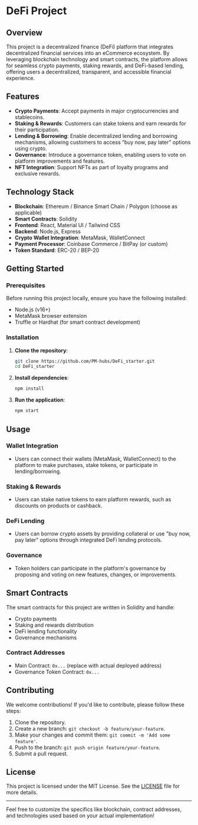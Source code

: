 # DeFi Project

## Overview
This project is a decentralized finance (DeFi) platform that integrates decentralized financial services into an eCommerce ecosystem. By leveraging blockchain technology and smart contracts, the platform allows for seamless crypto payments, staking rewards, and DeFi-based lending, offering users a decentralized, transparent, and accessible financial experience.

## Features
- **Crypto Payments**: Accept payments in major cryptocurrencies and stablecoins.
- **Staking & Rewards**: Customers can stake tokens and earn rewards for their participation.
- **Lending & Borrowing**: Enable decentralized lending and borrowing mechanisms, allowing customers to access “buy now, pay later” options using crypto.
- **Governance**: Introduce a governance token, enabling users to vote on platform improvements and features.
- **NFT Integration**: Support NFTs as part of loyalty programs and exclusive rewards.

## Technology Stack
- **Blockchain**: Ethereum / Binance Smart Chain / Polygon (choose as applicable)
- **Smart Contracts**: Solidity
- **Frontend**: React, Material UI / Tailwind CSS
- **Backend**: Node.js, Express
- **Crypto Wallet Integration**: MetaMask, WalletConnect
- **Payment Processor**: Coinbase Commerce / BitPay (or custom)
- **Token Standard**: ERC-20 / BEP-20

## Getting Started

### Prerequisites
Before running this project locally, ensure you have the following installed:
- Node.js (v16+)
- MetaMask browser extension
- Truffle or Hardhat (for smart contract development)

### Installation

1. **Clone the repository**:
   ```bash
   git clone https://github.com/PM-hubs/DeFi_starter.git
   cd DeFi_starter
   ```

2. **Install dependencies**:
   ```bash
   npm install
   ```

3. **Run the application**:
   ```bash
   npm start
   ```
## Usage

### Wallet Integration
- Users can connect their wallets (MetaMask, WalletConnect) to the platform to make purchases, stake tokens, or participate in lending/borrowing.

### Staking & Rewards
- Users can stake native tokens to earn platform rewards, such as discounts on products or cashback.

### DeFi Lending
- Users can borrow crypto assets by providing collateral or use "buy now, pay later" options through integrated DeFi lending protocols.

### Governance
- Token holders can participate in the platform's governance by proposing and voting on new features, changes, or improvements.

## Smart Contracts
The smart contracts for this project are written in Solidity and handle:
- Crypto payments
- Staking and rewards distribution
- DeFi lending functionality
- Governance mechanisms

### Contract Addresses
- Main Contract: `0x...` (replace with actual deployed address)
- Governance Token Contract: `0x...`

## Contributing
We welcome contributions! If you'd like to contribute, please follow these steps:
1. Clone the repository.
2. Create a new branch: `git checkout -b feature/your-feature`.
3. Make your changes and commit them: `git commit -m 'Add some feature'`.
4. Push to the branch: `git push origin feature/your-feature`.
5. Submit a pull request.

## License
This project is licensed under the MIT License. See the [LICENSE](./LICENSE) file for more details.

---

Feel free to customize the specifics like blockchain, contract addresses, and technologies used based on your actual implementation!
